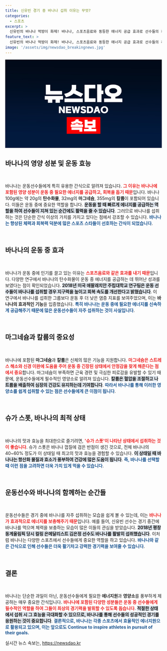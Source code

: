 ```yaml
---
title: 신유빈 경기 중 바나나 섭취 이유는 무엇?
categories:
  - 스포츠
excerpt: >
  신유빈의 바나나 먹방이 화제! 바나나, 스포츠음료와 동등한 에너지 공급 효과로 선수들의 체력 보충에 큰 도움. 마그네슘과 칼륨이 안정적인 경기력 유지에 필수적이다. 과학이 뒷받침하는 바나나의 매력을 확인해보세요!
feature_text: >
  신유빈의 바나나 먹방이 화제! 바나나, 스포츠음료와 동등한 에너지 공급 효과로 선수들의 체력 보충에 큰 도움. 마그네슘과 칼륨이 안정적인 경기력 유지에 필수적이다. 과학이 뒷받침하는 바나나의 매력을 확인해보세요!
image: '/assets/img/newsdao_breakingnews.jpg'
---
```


<p><img src="/assets/img/newsdao_breakingnews.jpg" alt="pcversion 속보" /></p>

<h2 data-ke-size="size26">바나나의 영양 성분 및 운동 효능</h2>

<p data-ke-size="size16">&nbsp;</p>  

<p>바나나는 운동선수들에게 특히 유용한 간식으로 알려져 있습니다. <b><span style="color: #ee2323;">그 이유는 바나나에 포함된 영양 성분이 운동 중 필요한 에너지를 공급하고, 회복을 돕기 때문</span></b>입니다. 바나나 100g에는 약 20g의 <b>탄수화물</b>, 32mg의 <b>마그네슘</b>, 355mg의 <b>칼륨</b>이 포함되어 있습니다. 이들은 운동 중에 중요한 역할을 합니다. <b><span style="background-color: #21538527;">운동을 할 때 빠르게 에너지를 공급하는 역할을 하여 선수들이 지쳐 있는 순간에도 활력을 줄 수 있습니다</span></b>. 그러므로 바나나를 섭취하는 것은 단순한 간식 이상의 가치를 가지고 있다는 점에서 강조할 수 있습니다. <b><span style="color: #1a5490;">바나나는 향상된 체력과 회복력 덕분에 많은 스포츠 스타들이 선호하는 간식이 되었습니다</span></b>.</p>

<p data-ke-size="size16">&nbsp;</p>  

<h2 data-ke-size="size26">바나나의 운동 중 효과</h2>

<p data-ke-size="size16">&nbsp;</p>  

<p>바나나가 운동 중에 인기를 끌고 있는 이유는 <b><span style="color: #ee2323;">스포츠음료와 같은 효과를 내기 때문</span></b>입니다. 다양한 연구에서 바나나의 탄수화물이 운동 중 에너지를 공급하는 데 뛰어난 성과를 보였다는 점이 확인되었습니다. <b><span style="background-color: #21538527;">2018년 미국 애팔래치안 주립대학교 연구팀은 운동 선수들이 바나나를 섭취할 경우 지구력을 높이고 회복 속도를 개선한다고 밝혔습니다</span></b>. 이 연구에서 바나나를 섭취한 그룹보다 운동 후 더 낮은 염증 지표를 보여주었으며, 이는 <b>바나나의 효과적인 기능</b>을 입증했습니다. <b><span style="color: #1a5490;">특히 바나나는 운동 중에 필요한 에너지를 신속하게 공급해주기 때문에 많은 운동선수들이 자주 섭취하는 것이 사실입니다</span></b>.</p>

<p data-ke-size="size16">&nbsp;</p>  

<h2 data-ke-size="size26">마그네슘과 칼륨의 중요성</h2>

<p data-ke-size="size16">&nbsp;</p>  

<p>바나나에 포함된 <b>마그네슘</b>과 <b>칼륨</b>은 신체의 많은 기능을 지원합니다. <b><span style="color: #ee2323;">마그네슘은 스트레스 해소와 신경 이완에 도움을 주어 운동 중 긴장된 상태에서 안정감을 찾게 해준다는 점에서 중요</span></b>합니다. 마그네슘이 부족하면 근육 경련 및 극심한 피로감을 유발할 수 있기 때문에, 운동선수들에게 필수적인 영양소로 알려져 있습니다. <b><span style="background-color: #21538527;">칼륨은 혈압을 조절하고 나트륨을 배출하여 심장의 건강도 유지하는데 기여합니다</span></b>. <b><span style="color: #1a5490;">따라서 바나나를 통해 이러한 영양소를 쉽게 섭취할 수 있는 점은 선수들에게 큰 이점이 됩니다</span></b>.</p>

<p data-ke-size="size16">&nbsp;</p>  

<h2 data-ke-size="size26">슈가 스폿, 바나나의 최적 상태</h2>

<p data-ke-size="size16">&nbsp;</p>  

<p>바나나의 맛과 효능을 최대한으로 즐기려면, <b><span style="color: #ee2323;">'슈가 스폿'이 나타난 상태에서 섭취하는 것이 좋습니다</span></b>. 슈가 스폿은 바나나 껍질에 검은 반점이 생긴 것으로, 전체 바나나의 40~60% 정도가 이 상태일 때 최고의 맛과 효능을 경험할 수 있습니다. <b><span style="background-color: #21538527;">이 상태일 때 바나나는 항산화 물질과 효소가 풍부하여 건강에 많은 도움이 됩니다</span></b>. <b><span style="color: #1a5490;">즉, 바나나를 선택할 때 이런 점을 고려하면 더욱 가치 있게 먹을 수 있습니다</span></b>.</p>

<p data-ke-size="size16">&nbsp;</p>  

<h2 data-ke-size="size26">운동선수와 바나나의 함께하는 순간들</h2>

<p data-ke-size="size16">&nbsp;</p>  

<p>운동선수들은 경기 중에 바나나를 자주 섭취하는 모습을 쉽게 볼 수 있는데, 이는 <b><span style="color: #ee2323;">바나나가 효과적으로 에너지를 보충해주기 때문</span></b>입니다. 예를 들어, 신유빈 선수는 경기 중간에 바나나를 먹으며 체력을 보충하는 모습이 많은 이들의 관심을 받았습니다. <b><span style="background-color: #21538527;">2018년 평창 동계올림픽 당시 컬링 은메달리스트 김은정 선수도 바나나를 활발히 섭취했습니다</span></b>. 이처럼 바나나는 다양한 스포츠에서 선수들에게 중요한 역할을 하고 있습니다. <b><span style="color: #1a5490;">바나나와 같은 간식으로 인해 선수들은 더욱 활기차고 강력한 경기력을 보여줄 수 있습니다</span></b>.</p>

<p data-ke-size="size16">&nbsp;</p>  

<h2 data-ke-size="size26">결론</h2>

<p data-ke-size="size16">&nbsp;</p>  

<p>바나나는 단순한 과일이 아닌, 운동선수들에게 필요한 <b>에너지원</b>과 <b>영양소</b>를 풍부하게 제공하는 매우 중요한 간식입니다. <b><span style="color: #ee2323;">바나나에 포함된 다양한 성분들은 운동 중 선수들에게 필수적인 역할을 하여 그들이 최상의 경기력을 발휘할 수 있도록 돕습니다</span></b>. <b><span style="background-color: #21538527;">적절한 상태에서 섭취 시 그 효능을 극대화할 수 있으므로, 바나나를 통해 선수들의 성공적인 경기를 응원하는 것이 중요합니다</span></b>. <b><span style="color: #1a5490;">결론적으로, 바나나는 각종 스포츠에서 효율적인 에너지원으로 활용되고 있으며, 이는 앞으로도 Continue to inspire athletes in pursuit of their goals.</span></b></p>
실시간 뉴스 속보는, <a href="https://newsdao.kr" rel="dofollow">https://newsdao.kr</a>


